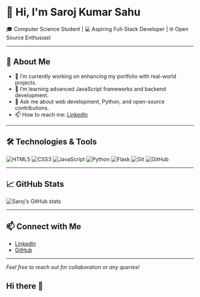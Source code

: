 # 👋 Hi, I'm Saroj Kumar Sahu

🎓 Computer Science Student | 💻 Aspiring Full-Stack Developer | 🌐 Open Source Enthusiast

---

## 🚀 About Me

- 🔭 I’m currently working on enhancing my portfolio with real-world projects.
- 🌱 I’m learning advanced JavaScript frameworks and backend development.
- 💬 Ask me about web development, Python, and open-source contributions.
- 📫 How to reach me: [LinkedIn](https://www.linkedin.com/in/sksahu2002)

---

## 🛠️ Technologies & Tools

![HTML5](https://img.shields.io/badge/HTML5-E34F26?style=flat&logo=html5&logoColor=white)
![CSS3](https://img.shields.io/badge/CSS3-1572B6?style=flat&logo=css3&logoColor=white)
![JavaScript](https://img.shields.io/badge/JavaScript-F7DF1E?style=flat&logo=javascript&logoColor=black)
![Python](https://img.shields.io/badge/Python-3776AB?style=flat&logo=python&logoColor=white)
![Flask](https://img.shields.io/badge/Flask-000000?style=flat&logo=flask&logoColor=white)
![Git](https://img.shields.io/badge/Git-F05032?style=flat&logo=git&logoColor=white)
![GitHub](https://img.shields.io/badge/GitHub-181717?style=flat&logo=github&logoColor=white)

---

## 📈 GitHub Stats

![Saroj's GitHub stats](https://github-readme-stats.vercel.app/api?username=sarojkumarsahu07&show_icons=true&theme=radical)

---

## 📫 Connect with Me

- [LinkedIn](https://www.linkedin.com/in/sksahu2002)
- [GitHub](https://github.com/sarojkumarsahu07)

---

*Feel free to reach out for collaboration or any queries!*
## Hi there 👋

<!--
**sarojkumarsahu07/sarojkumarsahu07** is a ✨ _special_ ✨ repository because its `README.md` (this file) appears on your GitHub profile.

Here are some ideas to get you started:

- 🔭 I’m currently working on ...
- 🌱 I’m currently learning ...
- 👯 I’m looking to collaborate on ...
- 🤔 I’m looking for help with ...
- 💬 Ask me about ...
- 📫 How to reach me: ...
- 😄 Pronouns: ...
- ⚡ Fun fact: ...
-->
